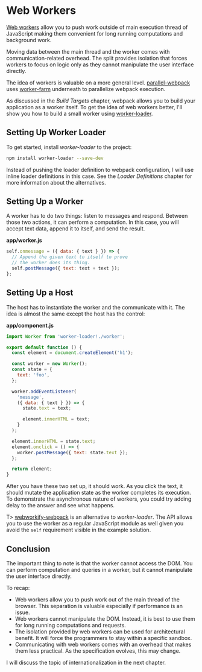 # Web Workers

[Web workers](https://developer.mozilla.org/en-US/docs/Web/API/Web_Workers_API) allow you to push work outside of main execution thread of JavaScript making them convenient for long running computations and background work.

Moving data between the main thread and the worker comes with communication-related overhead. The split provides isolation that forces workers to focus on logic only as they cannot manipulate the user interface directly.

The idea of workers is valuable on a more general level. [parallel-webpack](https://www.npmjs.com/package/parallel-webpack) uses [worker-farm](https://www.npmjs.com/package/worker-farm) underneath to parallelize webpack execution.

As discussed in the *Build Targets* chapter, webpack allows you to build your application as a worker itself. To get the idea of web workers better, I'll show you how to build a small worker using [worker-loader](https://www.npmjs.com/package/worker-loader).

## Setting Up Worker Loader

To get started, install *worker-loader* to the project:

```bash
npm install worker-loader --save-dev
```

Instead of pushing the loader definition to webpack configuration, I will use inline loader definitions in this case. See the *Loader Definitions* chapter for more information about the alternatives.

## Setting Up a Worker

A worker has to do two things: listen to messages and respond. Between those two actions, it can perform a computation. In this case, you will accept text data, append it to itself, and send the result.

**app/worker.js**

```javascript
self.onmessage = ({ data: { text } }) => {
  // Append the given text to itself to prove
  // the worker does its thing.
  self.postMessage({ text: text + text });
};
```

## Setting Up a Host

The host has to instantiate the worker and the communicate with it. The idea is almost the same except the host has the control:

**app/component.js**

```javascript
import Worker from 'worker-loader!./worker';

export default function () {
  const element = document.createElement('h1');

  const worker = new Worker();
  const state = {
    text: 'foo',
  };

  worker.addEventListener(
    'message',
    ({ data: { text } }) => {
      state.text = text;

      element.innerHTML = text;
    }
  );

  element.innerHTML = state.text;
  element.onclick = () => {
    worker.postMessage({ text: state.text });
  };

  return element;
}
```

After you have these two set up, it should work. As you click the text, it should mutate the application state as the worker completes its execution. To demonstrate the asynchronous nature of workers, you could try adding delay to the answer and see what happens.

T> [webworkify-webpack](https://www.npmjs.com/package/webworkify-webpack) is an alternative to *worker-loader*. The API allows you to use the worker as a regular JavaScript module as well given you avoid the `self` requirement visible in the example solution.

## Conclusion

The important thing to note is that the worker cannot access the DOM. You can perform computation and queries in a worker, but it cannot manipulate the user interface directly.

To recap:

* Web workers allow you to push work out of the main thread of the browser. This separation is valuable especially if performance is an issue.
* Web workers cannot manipulate the DOM. Instead, it is best to use them for long running computations and requests.
* The isolation provided by web workers can be used for architectural benefit. It will force the programmers to stay within a specific sandbox.
* Communicating with web workers comes with an overhead that makes them less practical. As the specification evolves, this may change.

I will discuss the topic of internationalization in the next chapter.
